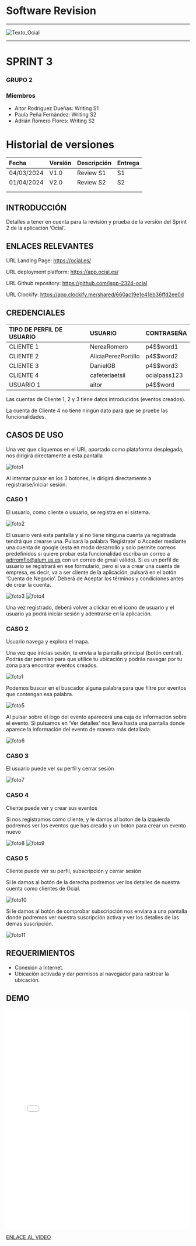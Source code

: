 ﻿# Software Revision
---

<MDXLayout>
  <img src="https://github.com/ispp-2324-ocial/KB/blob/main/assets/Texto_Ocial.png?raw=true" alt="Texto_Ocial" className="img-centered img-custom-height" />
</MDXLayout>

---

# SPRINT 3


### GRUPO 2

### Miembros

- Aitor Rodríguez Dueñas: Writing S1
- Paula Peña Fernández: Writing S2
- Adrián Romero Flores: Writing S2


# **Historial de versiones**

|Fecha|Versión|Descripción |Entrega|
| :- | :- | :- | :- |
|04/03/2024|V1.0|Review S1|S1|
|01/04/2024|V2.0|Review S2|S2|
|||||
|||||


## INTRODUCCIÓN

Detalles a tener en cuenta para la revisión y prueba de la versión del Sprint 2 de la aplicación ‘Ocial’.

## ENLACES RELEVANTES

URL Landing Page: <https://ocial.es/> 

URL deployment platform: <https://app.ocial.es/> 

URL Github repository: <https://github.com/ispp-2324-ocial> 

URL Clockify: <https://app.clockify.me/shared/660ac19e1e41eb36ffd2ee0d> 

## CREDENCIALES

|TIPO DE PERFIL DE USUARIO|USUARIO|CONTRASEÑA|
| :- | :- | :- |
|CLIENTE 1|NereaRomero|p4$$word1|
|CLIENTE 2|AliciaPerezPortillo|p4$$word2|
|CLIENTE 3|DanielGB|p4$$word3|
|CLIENTE 4|cafeteriaetsii|ocialpass123|
|USUARIO 1|aitor|p4$$word|

Las cuentas de Cliente 1, 2 y 3 tiene datos introducidos (eventos creados).

La cuenta de Cliente 4 no tiene ningún dato para que se pruebe las funcionalidades.

## CASOS DE USO
Una vez que cliquemos en el URL aportado como plataforma desplegada, nos dirigirá directamente a esta pantalla

![foto1](../../static/img/land.png)

Al intentar pulsar en los 3 botones, le dirigirá directamente a registrarse/iniciar sesión.
### CASO 1
El usuario, como cliente o usuario, se registra en el sistema. 

![foto2](../../static/img/login.png)

El usuario verá esta pantalla y si no tiene ninguna cuenta ya registrada tendrá que crearse una. Pulsará la palabra ‘Regístrate’ o Acceder mediante una cuenta de google (esta en modo desarrollo y solo permite correos predefinidos si quiere probar esta funcionalidad escriba un correo a adrromflo@alum.us.es con un correo de gmail válido). Si es un perfil de usuario se registrará en ese formulario, pero si va a crear una cuenta de empresa, es decir, va a ser cliente de la aplicación, pulsará en el botón ‘Cuenta de Negocio’. Deberá de Aceptar los términos y condiciones antes de crear la cuenta.

![foto3](../../static/img/registeruser.png)
![foto4](../../static/img/registerclient.png)


Una vez registrado, deberá volver a clickar en el icono de usuario y el usuario ya podrá iniciar sesión y adentrarse en la aplicación.

### CASO 2

Usuario navega y explora el mapa.

Una vez que inicias sesión, te envía a la pantalla principal (botón central). Podrás dar permiso para que utilice tu ubicación y podrás navegar por tu zona para encontrar eventos creados.

![foto1](../../static/img/land.png)

Podemos buscar en el buscador alguna palabra para que filtre por eventos que contengan esa palabra.

![foto5](../../static/img/buscar.png)

Al pulsar sobre el logo del evento aparecerá una caja de información sobre el evento. Si pulsamos en ‘Ver detalles’ nos lleva hasta una pantalla donde aparece la información del evento de manera más detallada.

![foto6](../../static/img/detailsevento.png)

###
### CASO 3
El usuario puede ver su perfil y cerrar sesión

![foto7](../../static/img/userlogout.png)


### CASO 4
Cliente puede ver y crear sus eventos

Si nos registramos como cliente, y le damos al boton de la izquierda podremos ver los eventos que has creado y un boton para crear un evento nuevo

![foto8](../../static/img/detailsclient.png)
![foto9](../../static/img/createevent.png)

### CASO 5
Cliente puede ver su perfil, subscripción y cerrar sesión

Si le damos al botón de la derecha podremos ver los detalles de nuestra cuenta como clientes de Ocial.

![foto10](../../static/img/dataclient.png)

Si le damos al botón de comprobar subscripción nos enviara a una pantalla donde podremos ver nuestra suscripción activa y ver los detalles de las demas suscripción.

![foto11](../../static/img/subs.png)


## REQUERIMIENTOS
- Conexión a Internet.
- Ubicación activada y dar permisos al navegador para rastrear la ubicación.

## DEMO

<MDXLayout>
  <embed src="/assets/files/OcialDemo2-65d7ec431b32e0d8eca14a0a41f360f7.mp4" type="video/mp4" width="100%" height="600px" />
</MDXLayout>


[ENLACE AL VIDEO](../../static/videos/OcialDemo2.mp4)